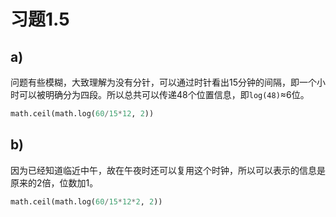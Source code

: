 # 习题1.5

## a)

问题有些模糊，大致理解为没有分针，可以通过时针看出15分钟的间隔，即一个小时可以被明确分为四段。所以总共可以传递48个位置信息，即`log(48)`≈6位。

```python
math.ceil(math.log(60/15*12, 2))
```

## b)

因为已经知道临近中午，故在午夜时还可以复用这个时钟，所以可以表示的信息是原来的2倍，位数加1。

```python
math.ceil(math.log(60/15*12*2, 2))
```
